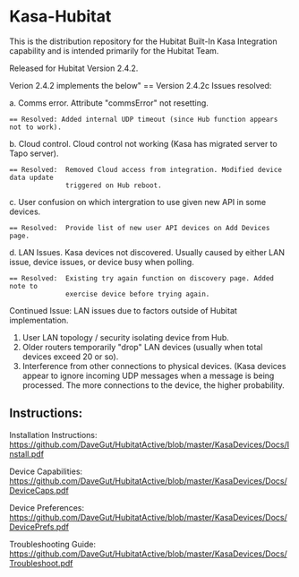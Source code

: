 # Kasa-Hubitat

This is the distribution repository for the Hubitat Built-In Kasa Integration capability and is intended primarily for the Hubitat Team.

Released for Hubitat Version 2.4.2.

Verion 2.4.2 implements the below"
==	Version 2.4.2c
Issues resolved:

a.	Comms error.  Attribute "commsError" not resetting. 

	== Resolved: Added internal UDP timeout (since Hub function appears not to work).
 
b.	Cloud control. Cloud control not working (Kasa has migrated server to Tapo server).

	== Resolved:  Removed Cloud access from integration. Modified device data update
				  triggered on Hub reboot.
      
c.	User confusion on which intergration to use given new API in some devices.

	== Resolved:  Provide list of new user API devices on Add Devices page.
 
d.	LAN Issues. Kasa devices not discovered. Usually caused by either LAN issue,
	device issues, or device busy when polling.
 
	== Resolved:  Existing try again function on discovery page. Added note to
				  exercise device before trying again.
      
Continued Issue: LAN issues due to factors outside of Hubitat implementation.

1.	User LAN topology / security isolating device from Hub.
2.	Older routers temporarily "drop" LAN devices (usually when total devices
	exceed 20 or so).
3.	Interference from other connections to physical devices. (Kasa devices
	appear to ignore incoming UDP messages when a message is being processed.
	The more connections to the device, the higher probability.

## Instructions:

Installation Instructions:  https://github.com/DaveGut/HubitatActive/blob/master/KasaDevices/Docs/Install.pdf

Device Capabilities:  https://github.com/DaveGut/HubitatActive/blob/master/KasaDevices/Docs/DeviceCaps.pdf

Device Preferences:  https://github.com/DaveGut/HubitatActive/blob/master/KasaDevices/Docs/DevicePrefs.pdf

Troubleshooting Guide:  https://github.com/DaveGut/HubitatActive/blob/master/KasaDevices/Docs/Troubleshoot.pdf
